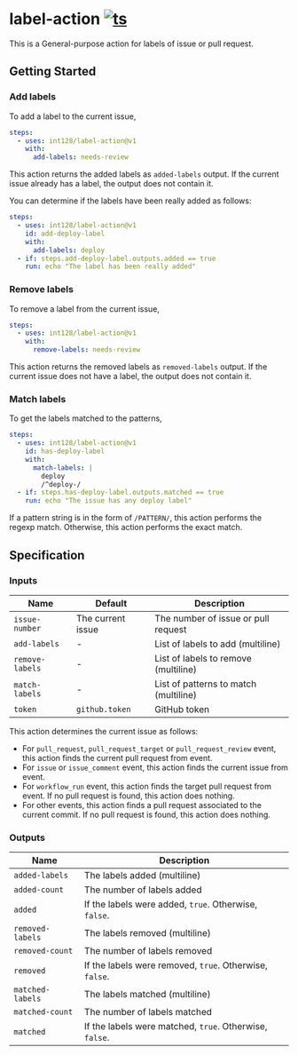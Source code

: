 # label-action [![ts](https://github.com/int128/label-action/actions/workflows/ts.yaml/badge.svg)](https://github.com/int128/label-action/actions/workflows/ts.yaml)

This is a General-purpose action for labels of issue or pull request.

## Getting Started

### Add labels

To add a label to the current issue,

```yaml
steps:
  - uses: int128/label-action@v1
    with:
      add-labels: needs-review
```

This action returns the added labels as `added-labels` output.
If the current issue already has a label, the output does not contain it.

You can determine if the labels have been really added as follows:

```yaml
steps:
  - uses: int128/label-action@v1
    id: add-deploy-label
    with:
      add-labels: deploy
  - if: steps.add-deploy-label.outputs.added == true
    run: echo "The label has been really added"
```

### Remove labels

To remove a label from the current issue,

```yaml
steps:
  - uses: int128/label-action@v1
    with:
      remove-labels: needs-review
```

This action returns the removed labels as `removed-labels` output.
If the current issue does not have a label, the output does not contain it.

### Match labels

To get the labels matched to the patterns,

```yaml
steps:
  - uses: int128/label-action@v1
    id: has-deploy-label
    with:
      match-labels: |
        deploy
        /^deploy-/
  - if: steps.has-deploy-label.outputs.matched == true
    run: echo "The issue has any deploy label"
```

If a pattern string is in the form of `/PATTERN/`, this action performs the regexp match.
Otherwise, this action performs the exact match.

## Specification

### Inputs

| Name            | Default           | Description                           |
| --------------- | ----------------- | ------------------------------------- |
| `issue-number`  | The current issue | The number of issue or pull request   |
| `add-labels`    | -                 | List of labels to add (multiline)     |
| `remove-labels` | -                 | List of labels to remove (multiline)  |
| `match-labels`  | -                 | List of patterns to match (multiline) |
| `token`         | `github.token`    | GitHub token                          |

This action determines the current issue as follows:

- For `pull_request`, `pull_request_target` or `pull_request_review` event,
  this action finds the current pull request from event.
- For `issue` or `issue_comment` event,
  this action finds the current issue from event.
- For `workflow_run` event, this action finds the target pull request from event.
  If no pull request is found, this action does nothing.
- For other events, this action finds a pull request associated to the current commit.
  If no pull request is found, this action does nothing.

### Outputs

| Name             | Description                                             |
| ---------------- | ------------------------------------------------------- |
| `added-labels`   | The labels added (multiline)                            |
| `added-count`    | The number of labels added                              |
| `added`          | If the labels were added, `true`. Otherwise, `false`.   |
| `removed-labels` | The labels removed (multiline)                          |
| `removed-count`  | The number of labels removed                            |
| `removed`        | If the labels were removed, `true`. Otherwise, `false`. |
| `matched-labels` | The labels matched (multiline)                          |
| `matched-count`  | The number of labels matched                            |
| `matched`        | If the labels were matched, `true`. Otherwise, `false`. |
